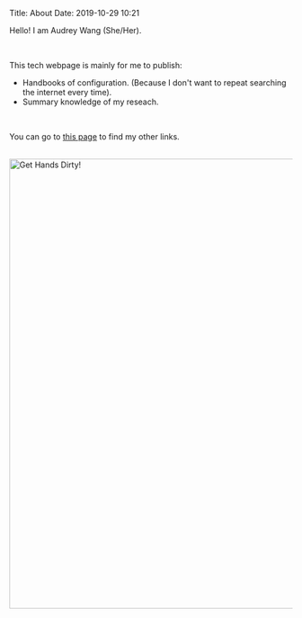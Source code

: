 Title: About
Date: 2019-10-29 10:21

Hello! I am Audrey Wang (She/Her). 

<br />

This tech webpage is mainly for me to publish:

- Handbooks of configuration. (Because I don't want to repeat searching the internet every time).
- Summary knowledge of my reseach.

<br />

You can go to [this page]({filename}other_links.md) to find my other links.

<br />

<img alt="Get Hands Dirty!" src="{static}/pictures/get_hands_dirty.png" data-action="zoom" width="800px" class="center">
